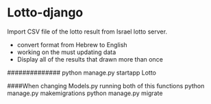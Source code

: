# Lotto-django
Import CSV file of the lotto result from Israel lotto server.
- convert format from Hebrew to English
- working on the must updating data 
- Display all of the results that drawn more than once

##############
python manage.py startapp Lotto

####When changing Models.py running both of this functions
python manage.py makemigrations
python manage.py migrate
